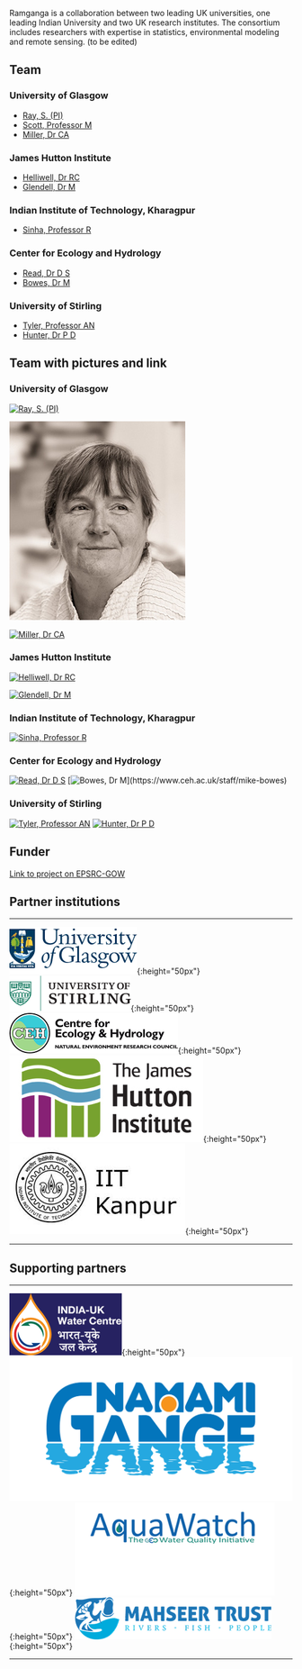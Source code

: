 


Ramganga is a collaboration between two leading UK universities, one leading Indian University and two UK research institutes. The consortium includes researchers with expertise in statistics, environmental modeling and  remote sensing. (to be edited)

## Team
### University of Glasgow
* [Ray, S. (PI) ](https://www.gla.ac.uk/schools/mathematicsstatistics/staff/surajitray/)
* [Scott, Professor M](https://www.gla.ac.uk/schools/mathematicsstatistics/staff/escott/)
* [Miller, Dr CA](https://www.gla.ac.uk/schools/mathematicsstatistics/staff/claireferguson/) 

###	 James Hutton Institute
* [Helliwell, Dr RC](https://www.hutton.ac.uk/staff/rachel-helliwell)
* [Glendell, Dr M](https://www.hutton.ac.uk/staff/miriam-glendell) 

### Indian Institute of Technology, Kharagpur
* [Sinha, Professor R](http://home.iitk.ac.in/~rsinha/)

### Center for Ecology and Hydrology
* [Read, Dr D S](https://www.ceh.ac.uk/staff/daniel-read)
* [Bowes, Dr M](https://www.ceh.ac.uk/staff/mike-bowes) 

### University of Stirling
* [Tyler, Professor AN](https://www.stir.ac.uk/people/257330)
* [Hunter, Dr P D](https://www.stir.ac.uk/people/255710) 	

## Team with pictures and link

### University of Glasgow
[![Ray, S. (PI) ](https://www.gla.ac.uk/media/Media_633760_smxx.jpg)](https://www.gla.ac.uk/schools/mathematicsstatistics/staff/surajitray/)
<!--- -->
[![Scott, Professor M](assets/faces/mscott.jpg)](https://www.gla.ac.uk/schools/mathematicsstatistics/staff/escott/)
<!--- -->
[![Miller, Dr CA](http://www.globolakes.ac.uk/images/people/C.Miller.jpg)](https://www.gla.ac.uk/schools/mathematicsstatistics/staff/claireferguson/) 

###	 James Hutton Institute
 [![Helliwell, Dr RC](https://www.hutton.ac.uk/sites/default/files/imagecache/staff_page_image/images/staff/rachel-helliwell_1.jpg)](https://www.hutton.ac.uk/staff/rachel-helliwell)
<!--- -->
[![Glendell, Dr M](https://www.hutton.ac.uk/sites/default/files/imagecache/staff_page_image/images/staff/miriam-glendell.jpg)](https://www.hutton.ac.uk/staff/miriam-glendell) 

### Indian Institute of Technology, Kharagpur
 [![Sinha, Professor R](http://home.iitk.ac.in/~rsinha/img/rajiv%20sinha.png)](http://home.iitk.ac.in/~rsinha/)

### Center for Ecology and Hydrology
 [![Read, Dr D S](https://www.ceh.ac.uk/sites/default/files/styles/ceh_staff/public/pictures/picture-920-1436872977.jpg?itok=9Qv3PtzH)](https://www.ceh.ac.uk/staff/daniel-read)
 [![Bowes, Dr M](https://www.ceh.ac.uk/sites/default/files/styles/ceh_staff/public/pictures/picture-573-1451994729.jpg?itok=IGu1mhq_)](https://www.ceh.ac.uk/staff/mike-bowes) 

### University of Stirling
[![Tyler, Professor AN](http://www.globolakes.ac.uk/images/people/a_tyler.jpg)](https://www.stir.ac.uk/people/257330)
[![Hunter, Dr P D](http://www.globolakes.ac.uk/images/people/phunter.jpeg)](https://www.stir.ac.uk/people/255710) 	

## Funder 

[Link to project on EPSRC-GOW](https://gow.epsrc.ukri.org/NGBOViewGrant.aspx?GrantRef=EP/T003669/1)  


## Partner institutions

---
![alt-text-1](assets/images/uog.png){:height="50px"}  ![alt-text-2](assets/images/uos.png){:height="50px"}  ![alt-text-2](assets/images/ceh.png){:height="50px"} ![alt-text-2](assets/images/jhi.png){:height="50px"} ![alt-text-2](assets/images/iitk.png){:height="50px"} 

---

## Supporting partners
---
![alt-text-1](assets/images/iukwc.png){:height="50px"}  ![alt-text-2](assets/images/nmcge.jpg){:height="50px"}   ![alt-text-3](assets/images/aqua-watch-logo.png){:height="50px"}  ![alt-text-4](assets/images/mahseer.png){:height="50px"}

---


